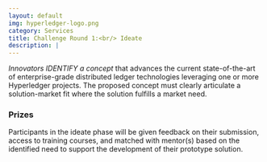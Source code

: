 ```yaml
---
layout: default
img: hyperledger-logo.png
category: Services
title: Challenge Round 1:<br/> Ideate
description: |
---
```

*Innovators IDENTIFY a concept* that advances the current state-of-the-art of enterprise-grade distributed ledger technologies leveraging one or more Hyperledger projects. The proposed concept must clearly articulate a solution-market fit where the solution fulfills a market need.

### Prizes
Participants in the ideate phase will be given feedback on their submission, access to training courses, and matched with mentor(s) based on the identified need to support the development of their prototype solution.
